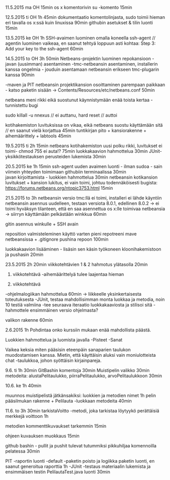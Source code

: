 11.5.2015 ma OH 15min
os x komentorivin su -komento 15min

12.5.2015 ti OH 1h 45min
dokumentaatio komentolinjasta, sudo toimii hieman eri tavalla os x:ssä kuin linuxissa 90min
githubin asetukset & tilin luonti 15min

13.5.2015 ke OH 1h
SSH-avaimen luominen omalla koneella
ssh-agent // agentin luominen vaikeaa, en saanut tehtyä loppuun asti kohtaa:  Step 3: Add your key to the ssh-agent 60min


14.5.2015 to OH 3h 50min
Netbeans-projektin luominen repokansioon 
-javan (uusimman) asentaminen
-tmc-netbeansin asentaminen, installerin kanssa ongelmia - jouduin asentamaan netbeansin erikseen
tmc-plugarin kanssa 90min

-maven ja PIT
netbeansin projektikansion osoittaminen parempaan paikkaan - katso paketin sisään ->
Contents/Resources/etc/netbeans.conf 50min

netbeans meni rikki eikä suostunut käynnistymään enää toista kertaa - tunnistettu bugi

sudo killall -u nnexus // ei auttanu,
hard reset // auttoi

kotihakemiston luvituksissa on vikaa, eikä netbeans suostu käyttämään sitä // en saanut vielä korjattua 45min
tuntikirjan pito + kansiorakenne + aihemäärittely + labtools 45min

19.5.2015 ti 2h 15min
netbeans kotihakemiston uusi polku rikki, luvitukset ei toimi- chmod 755 ei auta!?	75min
luokkakaavion hahmottelua 30min
JUnit-yksikkötestauksen perusteiden lukemista 30min	   
	 
20.5.2015 ke 1h 15min 
ssh-agent
uuden avaimen luonti - ilman sudoa - sain viimein yhteyden toimimaan githubiin terminaalissa 30min 	
javan kirjoittamista - luokkien hahmottelua 30min
netbeansin kotikansion luvitukset + kansion lukitus, ei vain toimi,
johtuu todennäköisesti bugista: https://forums.netbeans.org/ntopic3753.html 15min
	
21.5.2015 to 3h	
netbeansin versio tmc:llä ei toimi, installeri ei lähde käyntiin
netbeansin asennus uudelleen, testaan versiota 8.0.1, edellinen 8.0.2  -> ei toimi 
hyväksyn tilanteen, että en saa asennettua os x:lle toimivaa netbeansia -> siirryn käyttämään pelkästään winkkua 60min

gitin asennus winkulle + SSH avain 

reposition valmisteleminen käyttö varten 
pieni repotreeni 
mave netbeansissa + .gitignore pushina repoon 100min

luokkakaavion lisääminen - lisäsin sen käsin työkoneen kloonihakemistoon ja pushasin 20min

23.5.2015 2h 20min
viikkotehtävien 1 & 2  hahmotus ylätasolla 20min
1. viikkotehtävä
-aihemäärittelyä tulee laajentaa hieman

2. viikkotehtävä

-ohjelmalogiikan hahmottelua 60min
-> liikkeelle yksinkertaisesta toteutuksesta
-JUnit, testaa mahdollisimman monta luokkaa ja metodia, noin 10 testiä valmiina
-tee seuraava iteraatio luokkakaaviosta ja stilisoi sitä
-hahmottele ensimmäinen versio ohjelmasta?
	
valikon rakenne 60min

2.6.2015 1h
Pohdintaa onko kurssiin mukaan enää mahdollista päästä. 

Luokkien hahmottelua ja luomista javalla
	-Pisteet
	-Sanat

Vaikea keksia miten pääsisin eteenpäin sanaparien taulukon muodostamisen kanssa. Mietin, että käyttäisin
aluksi vain moniulotteista chat -taulukkoa, johon syöttäisin kirjainpareja.

9.6. ti 1h 30min
GitBashin komentoja 30min
Muistipelin valikko 30min
metodeita: alustaPelitaulukko, piirraPelitaulukko, arvoPelitaulukkoon	30min

10.6. ke 1h 40min

muunnos muistipelistä jätkänsakiksi: luokkien ja metodien nimet 1h
pelin pääsilmukan rakenne + Pelilauta -luokkaan metodeita 40min

11.6. to 3h 30min
tarkistaVoitto -metodi, joka tarkistaa löytyykö perättäisiä merkkejä voittoon 1h

metodien kommenttikuvaukset tarkemmin 15min

ohjeen kuvauksen muokkaus 15min

github bashin - pullit ja pushit tulevat tutummiksi pikkuhiljaa komennoilla pelatessa 30min

PIT -raportin luonti
	-default -paketin poisto ja logiikka paketin luonti, en saanut generoitua raporttia 1h
	-JUnit -testaus materiaalin lukemista ja ensimmäisen testin PelilautaTest.java luonti 30min


